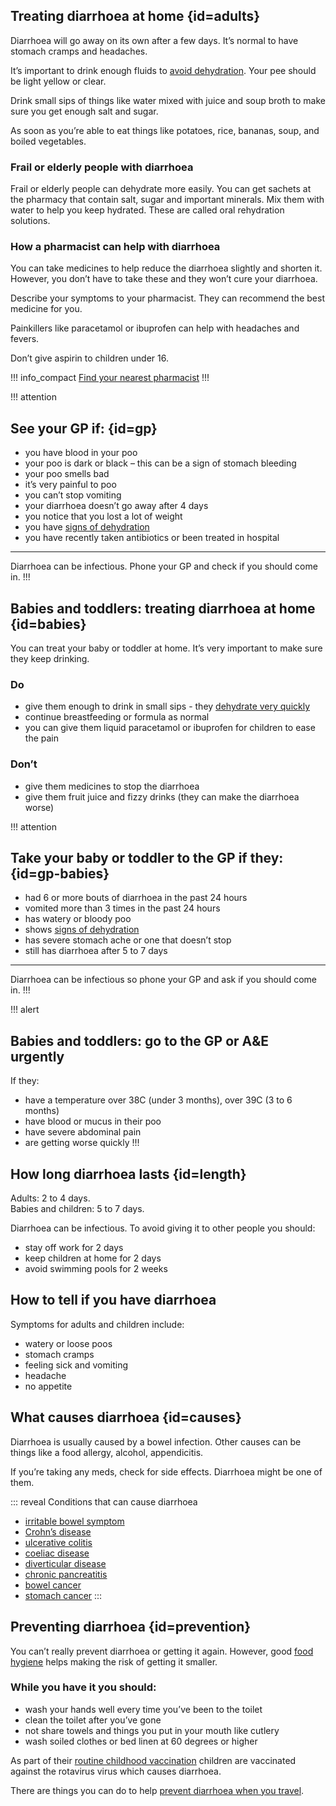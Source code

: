 ## Treating diarrhoea at home {id=adults}

Diarrhoea will go away on its own after a few days.  It’s normal to have stomach cramps and headaches.

It’s important to drink enough fluids to [avoid dehydration](http://www.nhs.uk/Conditions/dehydration/Pages/Introduction.aspx). Your pee should be light yellow or clear.

Drink small sips of things like water mixed with juice and soup broth to make sure you get enough salt and sugar. 

As soon as you’re able to eat things like potatoes, rice, bananas, soup, and boiled vegetables.

### Frail or elderly people with diarrhoea

Frail or elderly people can dehydrate more easily. You can get sachets at the pharmacy that contain salt, sugar and important minerals. Mix them with water to help you keep hydrated. These are called oral rehydration solutions.

### How a pharmacist can help with diarrhoea  

You can take medicines to help reduce the diarrhoea slightly and shorten it. However, you don’t have to take these and they won’t cure your diarrhoea.

Describe your symptoms to your pharmacist. They can recommend the best medicine for you.

Painkillers like paracetamol or ibuprofen can help with headaches and fevers. 

Don’t give aspirin to children under 16.

!!! info_compact
  [Find your nearest pharmacist](https://beta.nhs.uk/finders/find-help)
!!!

!!! attention
  ## See your GP if: {id=gp}
  - you have blood in your poo
  - your poo is dark or black – this can be a sign of stomach bleeding
  - your poo smells bad
  - it’s very painful to poo
  - you can’t stop vomiting
  - your diarrhoea doesn’t go away after 4 days
  - you notice that you lost a lot of weight  
  - you have [signs of dehydration](http://www.nhs.uk/Conditions/dehydration/Pages/Introduction.aspx)
  - you have recently taken antibiotics or been treated in hospital
  <hr>
  
  Diarrhoea can be infectious. Phone your GP and check if you should come in.
!!!

## Babies and toddlers: treating diarrhoea at home {id=babies}

You can treat your baby or toddler at home. It’s very important to make sure they keep drinking.

<section class="panel panel--binary">
  <article class="panel__column">
    <div class="panel__content">
      <h3>Do</h3>
      <ul class="list--check">
        <li>give them enough to drink in small sips - they <a href="http://www.nhs.uk/Conditions/Dehydration/Pages/Symptoms.aspx">dehydrate very quickly</a></li>
        <li>continue breastfeeding or formula as normal</li>
        <li>you can give them liquid paracetamol or ibuprofen for children to ease the pain</li>
      </ul>
    </div>
  </article>
  <article class="panel__column">
    <div class="panel__content">
      <h3>Don’t</h3>
      <ul class="list--cross">
        <li>give them medicines to stop the diarrhoea</li>
        <li>give them fruit juice and fizzy drinks (they can make the diarrhoea worse)</li>
      </ul>
    </div>
  </article>
</section>

!!! attention
  ## Take your baby or toddler to the GP if they: {id=gp-babies}

  - had 6 or more bouts of diarrhoea in the past 24 hours
  - vomited more than 3 times in the past 24 hours
  - has watery or bloody poo
  - shows [signs of dehydration](http://www.nhs.uk/Conditions/Dehydration/Pages/Symptoms.aspx)
  - has severe stomach ache or one that doesn’t stop
  - still has diarrhoea after 5 to 7 days
  <hr>
  
  Diarrhoea can be infectious so phone your GP and ask if you should come in.
!!!

!!! alert
 ## Babies and toddlers: go to the GP or A&E urgently
 If they:
 - have a temperature over 38C (under 3 months), over 39C (3 to 6 months)
 - have blood or mucus in their poo
 - have severe abdominal pain
 - are getting worse quickly
!!!

## How long diarrhoea lasts {id=length}

Adults: 2 to 4 days.<br>
Babies and children: 5 to 7 days. 

Diarrhoea can be infectious. To avoid giving it to other people you should:

- stay off work for 2 days
- keep children at home for 2 days
- avoid swimming pools for 2 weeks

<div class="panel" id="symptoms">
  <div class="panel__content">
    <h2>How to tell if you have diarrhoea</h2>
    <p>Symptoms for adults and children include:</p> 
    <ul class="list--chevron">
      <li>watery or loose poos</li> 
      <li>stomach cramps</li> 
      <li>feeling sick and vomiting</li>   
      <li>headache</li> 
      <li>no appetite</li> 
    </ul>
  </div>
</div>

## What causes diarrhoea {id=causes}

Diarrhoea is usually caused by a bowel infection. Other causes can be things like a food allergy, alcohol, appendicitis. 

If you’re taking any meds, check for side effects. Diarrhoea might be one of them.

::: reveal Conditions that can cause diarrhoea
  - [irritable bowel symptom](http://www.nhs.uk/Conditions/Irritable-bowel-syndrome/Pages/Introduction.aspx)
  - [Crohn’s disease](http://www.nhs.uk/conditions/crohns-disease/pages/introduction.aspx)
  - [ulcerative colitis](http://www.nhs.uk/conditions/Ulcerative-colitis/Pages/Introduction.aspx)
  - [coeliac disease](http://www.nhs.uk/conditions/Coeliac-disease/Pages/Introduction.aspx)
  - [diverticular disease](http://www.nhs.uk/Conditions/Diverticular-disease-and-diverticulitis/Pages/Introduction.aspx)
  - [chronic pancreatitis](http://www.nhs.uk/conditions/Pancreatitis-chronic/Pages/Introduction.aspx)
  - [bowel cancer](http://www.nhs.uk/Conditions/Cancer-of-the-colon-rectum-or-bowel/Pages/Introduction.aspx)
  - [stomach cancer](http://www.nhs.uk/conditions/Cancer-of-the-stomach/Pages/Introduction.aspx)
:::

## Preventing diarrhoea  {id=prevention}
You can’t really prevent diarrhoea or getting it again. However, good [food hygiene](https://www.food.gov.uk/) helps making the risk of getting it smaller. 

### While you have it you should: 
- wash your hands well every time you’ve been to the toilet  
- clean the toilet after you’ve gone
- not share towels and things you put in your mouth like cutlery
- wash soiled clothes or bed linen at 60 degrees or higher

As part of their [routine childhood vaccination](http://www.nhs.uk/Conditions/vaccinations/Pages/rotavirus-vaccine.aspx) children are vaccinated against the rotavirus virus which causes diarrhoea. 

There are things you can do to help [prevent diarrhoea when you travel](http://travelhealthpro.org.uk/countries).